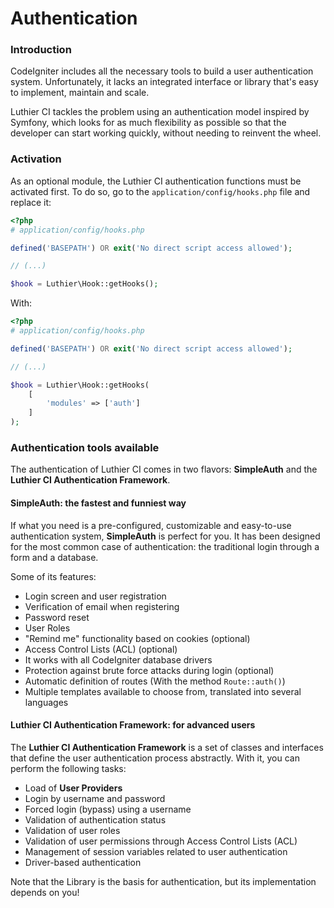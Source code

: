 [//]: # ([author] Julio Cedeño)
[//]: # ([meta_description] Luthier CI includes powerful user authentication tools, inspired by Symfony, so you can worry about what really matters about your application)

# Authentication

### Introduction

CodeIgniter includes all the necessary tools to build a user authentication system. Unfortunately, it lacks an integrated interface or library that's easy to implement, maintain and scale.

Luthier CI tackles the problem using an authentication model inspired by Symfony, which looks for as much flexibility as possible so that the developer can start working quickly, without needing to reinvent the wheel.
### Activation

As an optional module, the Luthier CI authentication functions must be activated first. To do so, go to the `application/config/hooks.php` file and replace it:

```php
<?php
# application/config/hooks.php

defined('BASEPATH') OR exit('No direct script access allowed');

// (...)

$hook = Luthier\Hook::getHooks();
```

With:

```php
<?php
# application/config/hooks.php

defined('BASEPATH') OR exit('No direct script access allowed');

// (...)

$hook = Luthier\Hook::getHooks(
    [
        'modules' => ['auth']
    ]
);
```

### Authentication tools available

The authentication of Luthier CI comes in two flavors: **SimpleAuth** and the **Luthier CI Authentication Framework**.

#### SimpleAuth: the fastest and funniest way

If what you need is a pre-configured, customizable and easy-to-use authentication system, **SimpleAuth** is perfect for you. It has been designed for the most common case of authentication: the traditional login through a form and a database.

Some of its features:

* Login screen and user registration
* Verification of email when registering
* Password reset
* User Roles
* "Remind me" functionality based on cookies (optional)
* Access Control Lists (ACL) (optional)
* It works with all CodeIgniter database drivers
* Protection against brute force attacks during login (optional)
* Automatic definition of routes (With the method `Route::auth()`)
* Multiple templates available to choose from, translated into several languages

#### Luthier CI Authentication Framework: for advanced users

The **Luthier CI Authentication Framework** is a set of classes and interfaces that define the user authentication process abstractly. With it, you can perform the following tasks:

* Load of  **User Providers**
* Login by username and password
* Forced login (bypass) using a username
* Validation of authentication status
* Validation of user roles
* Validation of user permissions through Access Control Lists (ACL)
* Management of session variables related to user authentication
* Driver-based authentication

Note that the Library is the basis for authentication, but its implementation depends on you!












